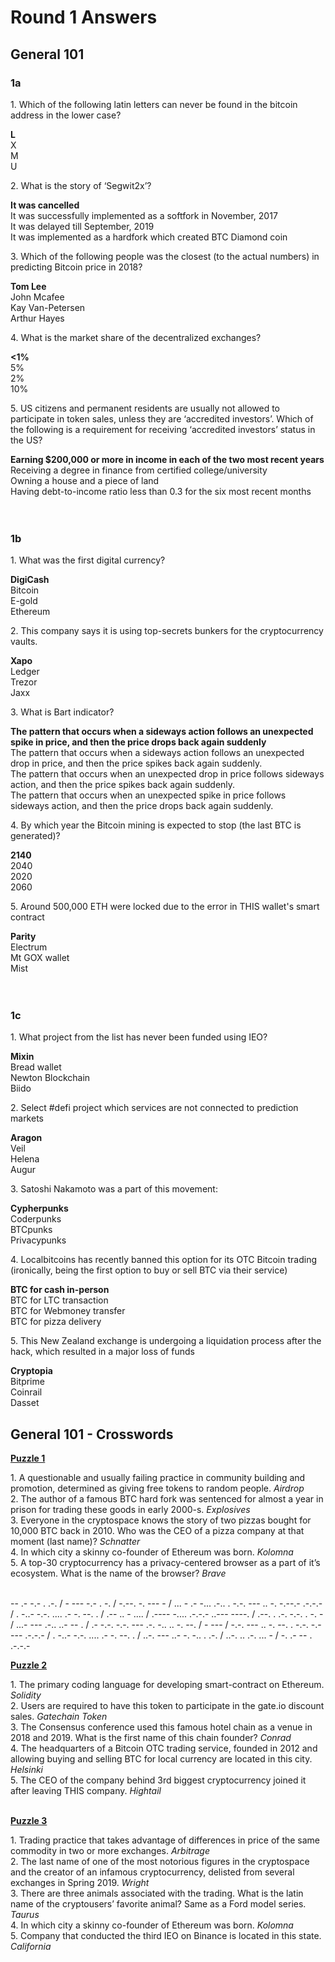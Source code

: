 ﻿# Round 1 Answers

## General 101

### **1a**

1\. Which of the following latin letters can never be found in the bitcoin address in the lower case?

**L**<br/>
X<br/>
M<br/>
U<br/>

2\. What is the story of ‘Segwit2x’?

**It was cancelled**<br/>
It was successfully implemented as a softfork in November, 2017<br/>
It was delayed till September, 2019<br/>
It was implemented as a hardfork which created BTC Diamond coin<br/>

3\. Which of the following  people was the closest (to the actual numbers) in predicting Bitcoin price in 2018?

**Tom Lee**<br/>
John Mcafee<br/>
Kay Van-Petersen<br/>
Arthur Hayes<br/>

4\. What is the market share of the decentralized exchanges?

**<1%**<br/>
5%<br/>
2%<br/>
10%<br/>

5\. US citizens and permanent residents are usually not allowed to participate in token sales, unless they are ‘accredited investors’. Which of the following is a requirement for receiving ‘accredited investors’ status in the US?

**Earning $200,000 or more in income in each of the two most recent years**<br/>
Receiving a degree in finance from certified college/university<br/>
Owning a house and a piece of land<br/>
Having debt-to-income ratio less than 0.3 for the six most recent months<br/>
<br/>
<br/>

### **1b**

1\. What was the first digital currency? 

**DigiCash**<br/>
Bitcoin<br/>
E-gold<br/>
Ethereum<br/>

2\. This company says it is using top-secrets bunkers for the cryptocurrency vaults.

**Xapo**<br/>
Ledger<br/>
Trezor<br/>
Jaxx<br/>

3\. What is Bart indicator?

**The pattern that occurs when a sideways action follows an unexpected spike in price, and then the price drops back again suddenly**<br/>
The pattern that occurs when a sideways action follows an unexpected drop in price, and then the price spikes back again suddenly.<br/>
The pattern that occurs when an unexpected drop in price follows sideways action, and then the price spikes back again suddenly.<br/>
The pattern that occurs when an unexpected spike in price follows sideways action, and then the price drops back again suddenly.<br/>

4\. By which year the Bitcoin mining is expected to stop (the last BTC is generated)?

**2140**<br/>
2040<br/>
2020<br/>
2060<br/>

5\. Around 500,000 ETH were locked due to the error in THIS wallet's smart contract 

**Parity**<br/>
Electrum<br/>
Mt GOX wallet<br/>
Mist<br/>
<br/>
<br/>

### **1c**

1\. What project from the list has never been funded using IEO?

**Mixin**<br/>
Bread wallet<br/>
Newton Blockchain<br/>
Biido<br/>

2\. Select #defi project which services are not connected to prediction markets 

**Aragon**<br/>
Veil<br/>
Helena<br/>
Augur<br/>

3\. Satoshi Nakamoto was a part of this movement:

**Cypherpunks**<br/>
Coderpunks<br/>
BTCpunks<br/>
Privacypunks

4\. Localbitcoins has recently banned this option for its OTC Bitcoin trading (ironically, being the first option to buy or sell BTC via their service) 

**BTC for cash in-person**<br/>
BTC for LTC transaction<br/>
BTC for Webmoney transfer<br/>
BTC for pizza delivery<br/>

5\. This New Zealand exchange is undergoing a liquidation process after the hack, which resulted in a major loss of funds

**Cryptopia**<br/>
Bitprime<br/>
Coinrail<br/>
Dasset<br/>

## General 101 - Crosswords

[**Puzzle 1**](https://puzzel.org/en/crossword/play?p=-LhHwOWuazqWCBGRZlXz)

1\. A questionable and usually failing practice in community building and promotion, determined as giving free tokens to random people. *Airdrop*<br/>
2\. The author of a famous BTC hard fork was sentenced for almost a year in prison for trading these goods in early 2000-s. *Explosives*<br/>
3\. Everyone in the cryptospace knows the story of two pizzas bought for 10,000 BTC back in 2010. Who was the CEO of a pizza company at that moment (last name)? *Schnatter*<br/>
4\. In which city a skinny co-founder of Ethereum was born. *Kolomna*<br/>
5\. A top-30 cryptocurrency has a privacy-centered browser as a part of it’s ecosystem. What is the name of the browser? *Brave*<br/>
<br/>

-- .- -.- . .-. / - --- -.- . -. / -.--. -. --- - / ... - .- -... .-.. . -.-. --- .. -. -.--.- .-.-.- / . -..- -.-. .... .- -. --. . / .-- .. - .... / .---- -.... .-.-.- ..--- ----. / .--. . .-. -.-. . -. - / ...- --- .-.. ..- -- . / .- -.-. -.-. --- .-. -.. .. -. --. / - --- / -.-. --- .. -. --. . -.-. -.- --- .-.-.- / . -..- -.-. .... .- -. --. . / ..-. --- ..- -. -.. . .-. / ..-. .. .-. ... - / -. .- -- . .-.-.- 

[**Puzzle 2**](https://puzzel.org/en/crossword/play?p=-LhGQ3ZqJ9911IFrO9Lj)

1\. The primary coding language for developing smart-contract on Ethereum. *Solidity*<br/>
2\. Users are required to have this token to participate in the gate.io discount sales. *Gatechain Token*<br/>
3\. The Consensus conference used this famous hotel chain as a venue in 2018 and 2019. What is the first name of this chain founder? *Conrad*<br/>
4\. The headquarters of a Bitcoin OTC trading service, founded in 2012 and allowing buying and selling BTC for local currency are located in this city. *Helsinki*<br/>
5\. The CEO of the company behind 3rd biggest cryptocurrency joined it after leaving THIS company. *Hightail*<br/>
<br/>

[**Puzzle 3**](https://puzzel.org/en/crossword/play?p=-LhGONgn3x-zX0F-jknP)

1\. Trading practice that takes advantage of differences in price of the same commodity in two or more exchanges. *Arbitrage*<br/>
2\. The last name of one of the most notorious figures in the cryptospace and the creator of an infamous cryptocurrency, delisted from several exchanges in Spring 2019. *Wright*<br/>
3\. There are three animals associated with the trading. What is the latin name of the cryptousers’ favorite animal? Same as a Ford model series. *Taurus*<br/>
4\. In which city a skinny co-founder of Ethereum was born. *Kolomna*<br/>
5\. Company that conducted the third IEO on Binance is located in this state. *California*<br/>